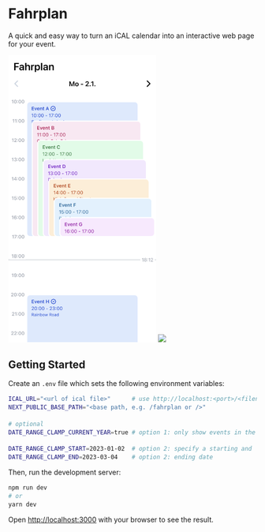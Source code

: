 # Fahrplan

A quick and easy way to turn an iCAL calendar into an interactive web page for your event.

<img src="./.github/assets/screenshot.png" width="300" /> <img src="./.github/assets/demo.gif" width="300" />

## Getting Started

Create an `.env` file which sets the following environment variables:

```bash
ICAL_URL="<url of ical file>"      # use http://localhost:<port>/<filename>.ics for a local file (public/)
NEXT_PUBLIC_BASE_PATH="<base path, e.g. /fahrplan or />"

# optional
DATE_RANGE_CLAMP_CURRENT_YEAR=true # option 1: only show events in the current year

DATE_RANGE_CLAMP_START=2023-01-02  # option 2: specify a starting and
DATE_RANGE_CLAMP_END=2023-03-04    # option 2: ending date
```

Then, run the development server:

```bash
npm run dev
# or
yarn dev
```

Open [http://localhost:3000](http://localhost:3000) with your browser to see the result.
